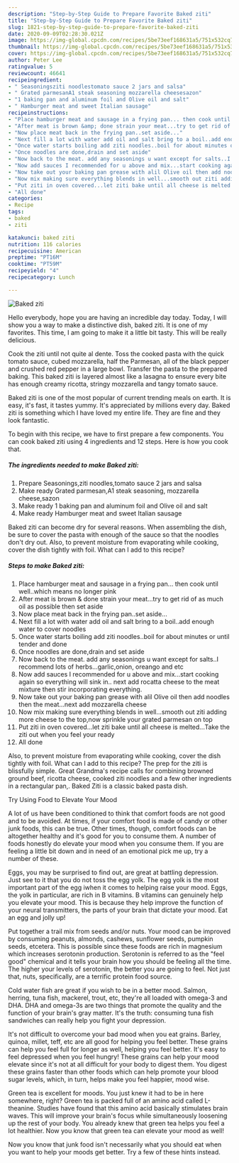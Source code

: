 ```yaml
---
description: "Step-by-Step Guide to Prepare Favorite Baked ziti"
title: "Step-by-Step Guide to Prepare Favorite Baked ziti"
slug: 1821-step-by-step-guide-to-prepare-favorite-baked-ziti
date: 2020-09-09T02:28:30.021Z
image: https://img-global.cpcdn.com/recipes/5be73eef168631a5/751x532cq70/baked-ziti-recipe-main-photo.jpg
thumbnail: https://img-global.cpcdn.com/recipes/5be73eef168631a5/751x532cq70/baked-ziti-recipe-main-photo.jpg
cover: https://img-global.cpcdn.com/recipes/5be73eef168631a5/751x532cq70/baked-ziti-recipe-main-photo.jpg
author: Peter Lee
ratingvalue: 5
reviewcount: 46641
recipeingredient:
- " Seasoningsziti noodlestomato sauce 2 jars and salsa"
- " Grated parmesanA1 steak seasoning mozzarella cheesesazon"
- "1 baking pan and aluminum foil and Olive oil and salt"
- " Hamburger meat and sweet Italian sausage"
recipeinstructions:
- "Place hamburger meat and sausage in a frying pan... then cook until well..which means no longer pink"
- "After meat is brown &amp; done strain your meat...try to get rid of as much oil as possible then set aside"
- "Now place meat back in the frying pan..set aside..."
- "Next fill a lot with water add oil and salt bring to a boil..add enough water to cover noodles"
- "Once water starts boiling add ziti noodles..boil for about minutes or until tender and done"
- "Once noodles are done,drain and set aside"
- "Now back to the meat. add any seasonings u want except for salts..I recommend lots of herbs...garlic,onion, oreango and etc"
- "Now add sauces I recommended for u above and mix...start cooking again so everything will sink in.. next add rocatta cheese to the meat mixture then stir incorporating everything."
- "Now take out your baking pan grease with alil Olive oil then add noodles then the meat...next add mozzarella cheese"
- "Now mix making sure everything blends in well...smooth out ziti adding more cheese to the top,now sprinkle your grated parmesan on top"
- "Put ziti in oven covered...let ziti bake until all cheese is melted...Take the ziti out when you feel your ready"
- "All done"
categories:
- Recipe
tags:
- baked
- ziti

katakunci: baked ziti 
nutrition: 116 calories
recipecuisine: American
preptime: "PT16M"
cooktime: "PT59M"
recipeyield: "4"
recipecategory: Lunch

---
```



![Baked ziti](https://img-global.cpcdn.com/recipes/5be73eef168631a5/751x532cq70/baked-ziti-recipe-main-photo.jpg)

Hello everybody, hope you are having an incredible day today. Today, I will show you a way to make a distinctive dish, baked ziti. It is one of my favorites. This time, I am going to make it a little bit tasty. This will be really delicious.

Cook the ziti until not quite al dente. Toss the cooked pasta with the quick tomato sauce, cubed mozzarella, half the Parmesan, all of the black pepper and crushed red pepper in a large bowl. Transfer the pasta to the prepared baking. This baked ziti is layered almost like a lasagna to ensure every bite has enough creamy ricotta, stringy mozzarella and tangy tomato sauce.

Baked ziti is one of the most popular of current trending meals on earth. It is easy, it's fast, it tastes yummy. It's appreciated by millions every day. Baked ziti is something which I have loved my entire life. They are fine and they look fantastic.


To begin with this recipe, we have to first prepare a few components. You can cook baked ziti using 4 ingredients and 12 steps. Here is how you cook that.

<!--inarticleads1-->

##### The ingredients needed to make Baked ziti:

1. Prepare  Seasonings,ziti noodles,tomato sauce 2 jars and salsa
1. Make ready  Grated parmesan,A1 steak seasoning, mozzarella cheese,sazon
1. Make ready 1 baking pan and aluminum foil and Olive oil and salt
1. Make ready  Hamburger meat and sweet Italian sausage


Baked ziti can become dry for several reasons. When assembling the dish, be sure to cover the pasta with enough of the sauce so that the noodles don&#39;t dry out. Also, to prevent moisture from evaporating while cooking, cover the dish tightly with foil. What can I add to this recipe? 

<!--inarticleads2-->

##### Steps to make Baked ziti:

1. Place hamburger meat and sausage in a frying pan... then cook until well..which means no longer pink
1. After meat is brown &amp; done strain your meat...try to get rid of as much oil as possible then set aside
1. Now place meat back in the frying pan..set aside...
1. Next fill a lot with water add oil and salt bring to a boil..add enough water to cover noodles
1. Once water starts boiling add ziti noodles..boil for about minutes or until tender and done
1. Once noodles are done,drain and set aside
1. Now back to the meat. add any seasonings u want except for salts..I recommend lots of herbs...garlic,onion, oreango and etc
1. Now add sauces I recommended for u above and mix...start cooking again so everything will sink in.. next add rocatta cheese to the meat mixture then stir incorporating everything.
1. Now take out your baking pan grease with alil Olive oil then add noodles then the meat...next add mozzarella cheese
1. Now mix making sure everything blends in well...smooth out ziti adding more cheese to the top,now sprinkle your grated parmesan on top
1. Put ziti in oven covered...let ziti bake until all cheese is melted...Take the ziti out when you feel your ready
1. All done


Also, to prevent moisture from evaporating while cooking, cover the dish tightly with foil. What can I add to this recipe? The prep for the ziti is blissfully simple. Great Grandma&#39;s recipe calls for combining browned ground beef, ricotta cheese, cooked ziti noodles and a few other ingredients in a rectangular pan,. Baked Ziti is a classic baked pasta dish. 

Try Using Food to Elevate Your Mood


A lot of us have been conditioned to think that comfort foods are not good and to be avoided. At times, if your comfort food is made of candy or other junk foods, this can be true. Other times, though, comfort foods can be altogether healthy and it's good for you to consume them. A number of foods honestly do elevate your mood when you consume them. If you are feeling a little bit down and in need of an emotional pick me up, try a number of these.

Eggs, you may be surprised to find out, are great at battling depression. Just see to it that you do not toss the egg yolk. The egg yolk is the most important part of the egg iwhen it comes to helping raise your mood. Eggs, the yolk in particular, are rich in B vitamins. B vitamins can genuinely help you elevate your mood. This is because they help improve the function of your neural transmitters, the parts of your brain that dictate your mood. Eat an egg and jolly up!

Put together a trail mix from seeds and/or nuts. Your mood can be improved by consuming peanuts, almonds, cashews, sunflower seeds, pumpkin seeds, etcetera. This is possible since these foods are rich in magnesium which increases serotonin production. Serotonin is referred to as the "feel good" chemical and it tells your brain how you should be feeling all the time. The higher your levels of serotonin, the better you are going to feel. Not just that, nuts, specifically, are a terrific protein food source.

Cold water fish are great if you wish to be in a better mood. Salmon, herring, tuna fish, mackerel, trout, etc, they're all loaded with omega-3 and DHA. DHA and omega-3s are two things that promote the quality and the function of your brain's gray matter. It's the truth: consuming tuna fish sandwiches can really help you fight your depression. 

It's not difficult to overcome your bad mood when you eat grains. Barley, quinoa, millet, teff, etc are all good for helping you feel better. These grains can help you feel full for longer as well, helping you feel better. It's easy to feel depressed when you feel hungry! These grains can help your mood elevate since it's not at all difficult for your body to digest them. You digest these grains faster than other foods which can help promote your blood sugar levels, which, in turn, helps make you feel happier, mood wise.

Green tea is excellent for moods. You just knew it had to be in here somewhere, right? Green tea is packed full of an amino acid called L-theanine. Studies have found that this amino acid basically stimulates brain waves. This will improve your brain's focus while simultaneously loosening up the rest of your body. You already knew that green tea helps you feel a lot healthier. Now you know that green tea can elevate your mood as well!

Now you know that junk food isn't necessarily what you should eat when you want to help your moods get better. Try  a few  of  these  hints  instead.

